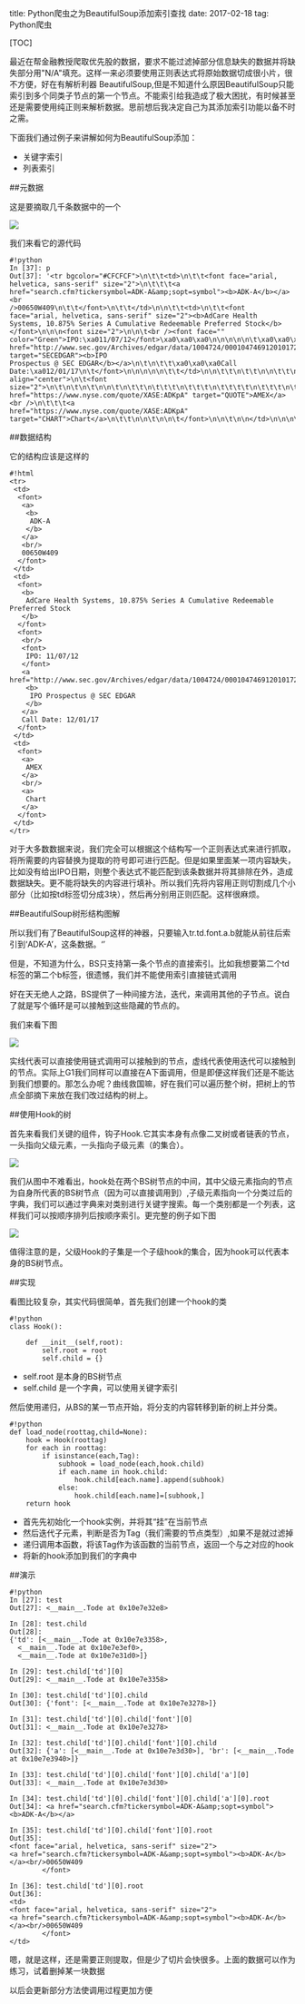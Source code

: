 title: Python爬虫之为BeautifulSoup添加索引查找
date: 2017-02-18
tag: Python爬虫


[TOC]

<!--Sidebar-->

最近在帮金融教授爬取优先股的数据，要求不能过滤掉部分信息缺失的数据并将缺失部分用"N/A"填充。这样一来必须要使用正则表达式将原始数据切成很小片，很不方便，好在有解析利器 BeautifulSoup,但是不知道什么原因BeautifulSoup只能索引到多个同类子节点的第一个节点。不能索引给我造成了极大困扰，有时候甚至还是需要使用纯正则来解析数据。思前想后我决定自己为其添加索引功能以备不时之需。

<!--More-->

下面我们通过例子来讲解如何为BeautifulSoup添加：
- 关键字索引
- 列表索引


##元数据

这是要摘取几千条数据中的一个

![]({{image.20.stock}})

我们来看它的源代码

	#!python
	In [37]: p
	Out[37]: '<tr bgcolor="#CFCFCF">\n\t\t<td>\n\t\t<font face="arial, helvetica, sans-serif" size="2">\n\t\t\t<a
	href="search.cfm?tickersymbol=ADK-A&amp;sopt=symbol"><b>ADK-A</b></a><br
	/>00650W409\n\t\t</font>\n\t\t</td>\n\n\t\t<td>\n\t\t<font face="arial, helvetica, sans-serif" size="2"><b>AdCare Health
	Systems, 10.875% Series A Cumulative Redeemable Preferred Stock</b></font>\n\n\n<font size="2">\n\n\t<br /><font face=""
	color="Green">IPO:\xa011/07/12</font>\xa0\xa0\xa0\n\n\n\n\n\t\xa0\xa0\xa0<a
	href="http://www.sec.gov/Archives/edgar/data/1004724/000104746912010172/a2211594z424b5.htm" target="SECEDGAR"><b>IPO
	Prospectus @ SEC EDGAR</b></a>\n\t\n\t\t\xa0\xa0\xa0Call
	Date:\xa012/01/17\n\t</font>\n\n\n\n\n\t\t</td>\n\n\t\t\n\t\t\n\n\t\t\n\t\t\n\t\t\n\n\t\t\n\t\t\n\t\t\n\n\n\n\n<td
	align="center">\n\t<font size="2">\n\t\n\t\n\t\n\n\t\n\t\t\n\t\t\t\n\t\t\t\n\t\t\t\t\n\t\t\t\n\t\t\t<a
	href="https://www.nyse.com/quote/XASE:ADKpA" target="QUOTE">AMEX</a><br />\n\t\t\t<a
	href="https://www.nyse.com/quote/XASE:ADKpA"
	target="CHART">Chart</a>\n\t\t\n\n\t\n\n\t</font>\n\n\t\n\n</td>\n\n\n\n\t\t\n\t\t\n\t\t\n\t</tr>'
	
	
##数据结构	

它的结构应该是这样的

	#!html
	<tr>
	 <td>
	  <font>
	   <a>
		<b>
		 ADK-A
		</b>
	   </a>
	   <br/>
	   00650W409
	  </font>
	 </td>
	 <td>
	  <font>
	   <b>
		AdCare Health Systems, 10.875% Series A Cumulative Redeemable Preferred Stock
	   </b>
	  </font>
	  <font>
	   <br/>
	   <font>
		IPO: 11/07/12
	   </font>
	   <a href="http://www.sec.gov/Archives/edgar/data/1004724/000104746912010172/a2211594z424b5.htm"">
		<b>
		 IPO Prospectus @ SEC EDGAR
		</b>
	   </a>
	   Call Date: 12/01/17
	  </font>
	 </td>
	 <td>
	  <font>
	   <a>
		AMEX
	   </a>
	   <br/>
	   <a>
		Chart
	   </a>
	  </font>
	 </td>
	</tr>
	
对于大多数数据来说，我们完全可以根据这个结构写一个正则表达式来进行抓取，将所需要的内容替换为提取的符号即可进行匹配。但是如果里面某一项内容缺失，比如没有给出IPO日期，则整个表达式不能匹配到该条数据并将其排除在外，造成数据缺失。更不能将缺失的内容进行填补。所以我们先将内容用正则切割成几个小部分（比如按td标签切分成3块），然后再分别用正则匹配。这样很麻烦。

##BeautifulSoup树形结构图解

所以我们有了BeautifulSoup这样的神器，只要输入tr.td.font.a.b就能从前往后索引到‘ADK-A’，这条数据。‘’

但是，不知道为什么，BS只支持第一条个节点的直接索引。比如我想要第二个td标签的第二个b标签，很遗憾，我们并不能使用索引直接链式调用

好在天无绝人之路，BS提供了一种间接方法，迭代，来调用其他的子节点。说白了就是写个循环是可以接触到这些隐藏的节点的。

我们来看下图

![]({{image.20.bstree}})

实线代表可以直接使用链式调用可以接触到的节点，虚线代表使用迭代可以接触到的节点。实际上G1我们同样可以直接在A下面调用，但是即便这样我们还是不能达到我们想要的。那怎么办呢？曲线救国嘛，好在我们可以遍历整个树，把树上的节点全部摘下来放在我们改过结构的树上。

##使用Hook的树

首先来看我们关键的组件，钩子Hook.它其实本身有点像二叉树或者链表的节点，一头指向父级元素，一头指向子级元素（的集合）。

![]({{image.20.hook}})

我们从图中不难看出，hook处在两个BS树节点的中间，其中父级元素指向的节点为自身所代表的BS树节点（因为可以直接调用到）,子级元素指向一个分类过后的字典，我们可以通过字典来对类别进行关键字搜索。每一个类别都是一个列表，这样我们可以按顺序排列后按顺序索引。更完整的例子如下图


![]({{image.20.newtree}})


值得注意的是，父级Hook的子集是一个子级hook的集合，因为hook可以代表本身的BS树节点。


##实现

看图比较复杂，其实代码很简单，首先我们创建一个hook的类

	#!python
	class Hook():

		def __init__(self,root):
			self.root = root
			self.child = {}

- self.root 是本身的BS树节点
- self.child 是一个字典，可以使用关键字索引

然后使用递归，从BS的某一节点开始，将分支的内容转移到新的树上并分类。

	#!python
	def load_node(roottag,child=None):
		hook = Hook(roottag)
		for each in roottag:
			if isinstance(each,Tag):
				subhook = load_node(each,hook.child)
				if each.name in hook.child:
					hook.child[each.name].append(subhook)
				else:
					hook.child[each.name]=[subhook,]
		return hook

- 首先先初始化一个hook实例，并将其“挂”在当前节点
- 然后迭代子元素，判断是否为Tag（我们需要的节点类型）,如果不是就过滤掉
- 递归调用本函数，将该Tag作为该函数的当前节点，返回一个与之对应的hook
- 将新的hook添加到我们的字典中


##演示

	#!python
	In [27]: test
	Out[27]: <__main__.Tode at 0x10e7e32e8>

	In [28]: test.child
	Out[28]: 
	{'td': [<__main__.Tode at 0x10e7e3358>,
	  <__main__.Tode at 0x10e7e3ef0>,
	  <__main__.Tode at 0x10e7e31d0>]}

	In [29]: test.child['td'][0]
	Out[29]: <__main__.Tode at 0x10e7e3358>

	In [30]: test.child['td'][0].child
	Out[30]: {'font': [<__main__.Tode at 0x10e7e3278>]}

	In [31]: test.child['td'][0].child['font'][0]
	Out[31]: <__main__.Tode at 0x10e7e3278>

	In [32]: test.child['td'][0].child['font'][0].child
	Out[32]: {'a': [<__main__.Tode at 0x10e7e3d30>], 'br': [<__main__.Tode at 0x10e7e3940>]}

	In [33]: test.child['td'][0].child['font'][0].child['a'][0]
	Out[33]: <__main__.Tode at 0x10e7e3d30>

	In [34]: test.child['td'][0].child['font'][0].child['a'][0].root
	Out[34]: <a href="search.cfm?tickersymbol=ADK-A&amp;sopt=symbol"><b>ADK-A</b></a>

	In [35]: test.child['td'][0].child['font'][0].root
	Out[35]: 
	<font face="arial, helvetica, sans-serif" size="2">
	<a href="search.cfm?tickersymbol=ADK-A&amp;sopt=symbol"><b>ADK-A</b></a><br/>00650W409
			</font>

	In [36]: test.child['td'][0].root
	Out[36]: 
	<td>
	<font face="arial, helvetica, sans-serif" size="2">
	<a href="search.cfm?tickersymbol=ADK-A&amp;sopt=symbol"><b>ADK-A</b></a><br/>00650W409
			</font>
	</td>

嗯，就是这样，还是需要正则提取，但是少了切片会快很多。上面的数据可以作为练习，试着删掉某一块数据



以后会更新部分方法使调用过程更加方便




